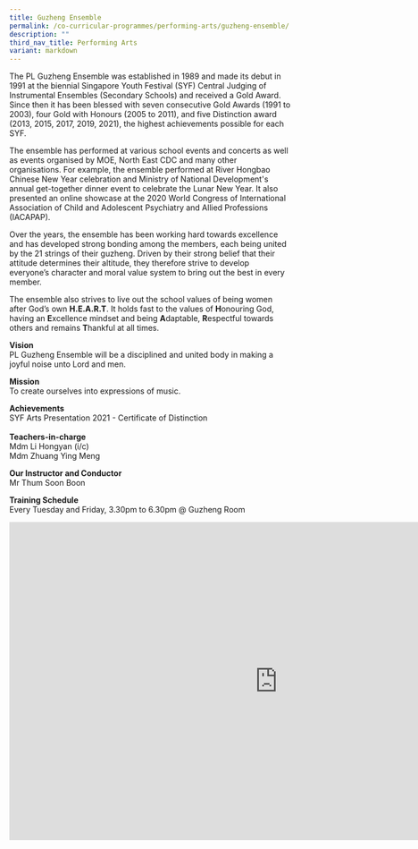 ```yaml
---
title: Guzheng Ensemble
permalink: /co-curricular-programmes/performing-arts/guzheng-ensemble/
description: ""
third_nav_title: Performing Arts
variant: markdown
---
```

The PL Guzheng Ensemble was established in 1989 and made its debut in 1991 at the biennial Singapore Youth Festival (SYF) Central Judging of Instrumental Ensembles (Secondary Schools) and received a Gold Award. Since then it has been blessed with seven consecutive Gold Awards (1991 to 2003), four Gold with Honours (2005 to 2011), and five Distinction award (2013, 2015, 2017, 2019, 2021), the highest achievements possible for each SYF.  
  
The ensemble has performed at various school events and concerts as well as events organised by MOE, North East CDC and many other organisations. For example, the ensemble performed at River Hongbao Chinese New Year celebration and Ministry of National Development's annual get-together dinner event to celebrate the Lunar New Year. It also presented an online showcase at the 2020 World Congress of International Association of Child and Adolescent Psychiatry and Allied Professions  
(IACAPAP).  
  
Over the years, the ensemble has been working hard towards excellence and has developed strong bonding among the members, each being united by the 21 strings of their guzheng. Driven by their strong belief that their attitude determines their altitude, they therefore strive to develop everyone’s character and moral value system to bring out the best in every member.  
  
The ensemble also strives to live out the school values of being women after God’s own&nbsp;**H.E.A.R.T**. It holds fast to the values of&nbsp;**H**onouring God, having an&nbsp;**E**xcellence mindset and being&nbsp;**A**daptable,&nbsp;**R**espectful towards others and remains&nbsp;**T**hankful at all times.  
  
**Vision**  <br>
PL Guzheng Ensemble will be a disciplined and united body in making a joyful noise unto Lord and men.  
  
**Mission**  <br>
To create ourselves into expressions of music.  
  
**Achievements**  <br>
SYF Arts Presentation 2021 - Certificate of Distinction  
&nbsp;  
**Teachers-in-charge**  <br>
Mdm Li Hongyan (i/c) <br>
Mdm Zhuang Ying Meng  
  
**Our Instructor and Conductor**  <br>
Mr Thum Soon Boon  
  
**Training Schedule**  <br>
Every Tuesday and Friday, 3.30pm to 6.30pm @ Guzheng Room

<iframe allowfullscreen="true" height="569" width="960" frameborder="0" src="https://docs.google.com/presentation/d/e/2PACX-1vQfOo9SBwymmpRQ09NabhnGCd4-4TTpNSctzJTI9eXoOpvHvqcDmAZcyfllLcZM9wyfzRYxSmphMgg8/embed?start=true&amp;loop=true&amp;delayms=3000"></iframe>